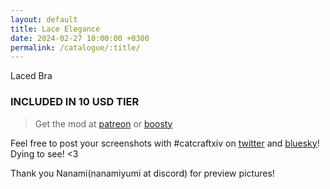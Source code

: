 ```yaml
---
layout: default
title: Lace Elegance
date: 2024-02-27 10:00:00 +0300
permalink: /catalogue/:title/
---
```


Laced Bra

### INCLUDED IN 10 USD TIER

> Get the mod at [patreon](https://www.patreon.com/posts/lace-elegance-99281353?utm_medium=clipboard_copy&utm_source=copyLink&utm_campaign=postshare_creator&utm_content=join_link) or [boosty](https://boosty.to/miaumori/posts/45eb5719-df8e-4192-b531-a34278d52fca?share=post_link)

Feel free to post your screenshots with #catcraftxiv on [twitter](https://x.com/hashtag/catcraftxiv?src=hashtag_click) and [bluesky](https://bsky.app/hashtag/catcraftxiv)! Dying to see! <3

Thank you Nanami(nanamiyumi at discord) for preview pictures!